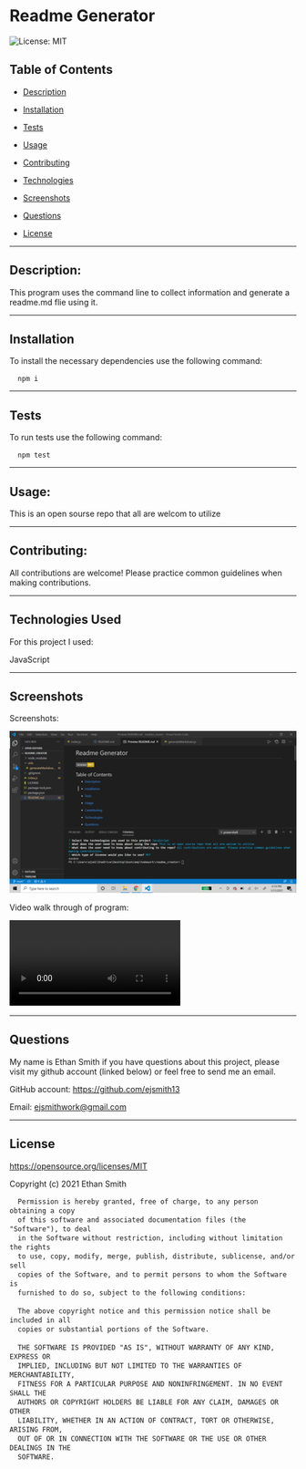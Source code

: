 # Readme Generator

  ![License: MIT](https://img.shields.io/badge/License-MIT-yellow.svg)

  ## Table of Contents

  * [Description](#description)

  * [Installation](#installation)

  * [Tests](#tests)

  * [Usage](#usage)
  * [Contributing](#contributing)

  * [Technologies](#technologies)
  * [Screenshots](#screenshots)

  * [Questions](#questions)

  * [License](#license)

  
--------------------------------------

  ## Description:


  This program uses the command line to collect information and generate a readme.md flie using it. 


  
--------------------------------------

  ## Installation

  To install the necessary dependencies use the following command:
  
      npm i
  
  
--------------------------------------

  ## Tests

  To run tests use the following command:
  
      npm test
  
  
--------------------------------------

  ## Usage:


  This is an open sourse repo that all are welcom to utilize


  
--------------------------------------

  ## Contributing:


  All contributions are welcome! Please practice common guidelines when making contributions.


  
--------------------------------------

 
  ## Technologies Used
  For this project I used:


   JavaScript

  
  
--------------------------------------
  
  
  ## Screenshots
  Screenshots:

  ![readme_screenshot](assets/images/screenshot_readme.png)

  Video walk through of program:

  ![video_walkthrough_of_program](assets/video/readme_demo.mp4)

  
  
--------------------------------------

  ## Questions

  My name is Ethan Smith if you have questions about this project, please visit my github account (linked below) or feel free to send me an email.

  GitHub account: https://github.com/ejsmith13

  Email: ejsmithwork@gmail.com

  
--------------------------------------

  ## License

  https://opensource.org/licenses/MIT

  Copyright (c) 2021 Ethan Smith

      Permission is hereby granted, free of charge, to any person obtaining a copy
      of this software and associated documentation files (the "Software"), to deal
      in the Software without restriction, including without limitation the rights
      to use, copy, modify, merge, publish, distribute, sublicense, and/or sell
      copies of the Software, and to permit persons to whom the Software is
      furnished to do so, subject to the following conditions:
      
      The above copyright notice and this permission notice shall be included in all
      copies or substantial portions of the Software.
      
      THE SOFTWARE IS PROVIDED "AS IS", WITHOUT WARRANTY OF ANY KIND, EXPRESS OR
      IMPLIED, INCLUDING BUT NOT LIMITED TO THE WARRANTIES OF MERCHANTABILITY,
      FITNESS FOR A PARTICULAR PURPOSE AND NONINFRINGEMENT. IN NO EVENT SHALL THE
      AUTHORS OR COPYRIGHT HOLDERS BE LIABLE FOR ANY CLAIM, DAMAGES OR OTHER
      LIABILITY, WHETHER IN AN ACTION OF CONTRACT, TORT OR OTHERWISE, ARISING FROM,
      OUT OF OR IN CONNECTION WITH THE SOFTWARE OR THE USE OR OTHER DEALINGS IN THE
      SOFTWARE.